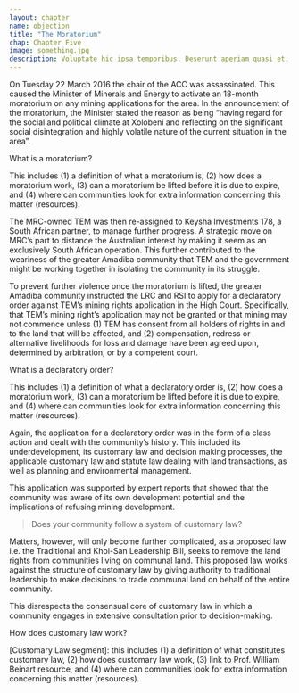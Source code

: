 ```yaml
---
layout: chapter
name: objection
title: "The Moratorium"
chap: Chapter Five
image: something.jpg
description: Voluptate hic ipsa temporibus. Deserunt aperiam quasi et. Sit quibusdam animi expedita enim et. Voluptatem adipisci ducimus deleniti molestiae nihil odio. Quia maiores in officia. Est itaque quis et vitae. Quaerat nostrum suscipit voluptates voluptatem et consequatur ea.
---
```


On Tuesday 22 March 2016 the chair of the ACC was assassinated. This caused the Minister of Minerals and Energy to activate an 18-month moratorium on any mining applications for the area. In the announcement of the moratorium, the Minister stated the reason as being “having regard for the social and political climate at Xolobeni and reflecting on the significant social disintegration and highly volatile nature of the current situation in the area”.

<div class="edu-segment">
<p class="edu-title">What is a moratorium?</p>

This includes (1) a definition of what a moratorium is, (2) how does a moratorium work, (3) can a moratorium be lifted before it is due to expire, and (4) where can communities look for extra information concerning this matter (resources).
</div>

The MRC-owned TEM was then re-assigned to Keysha Investments 178, a South African partner, to manage further progress. A strategic move on MRC’s part to distance the Australian interest by making it seem as an exclusively South African operation. This further contributed to the weariness of the greater Amadiba community that TEM and the government might be working together in isolating the community in its struggle.

To prevent further violence once the moratorium is lifted, the greater Amadiba community instructed the LRC and RSI to apply for a declaratory order against TEM’s mining rights application in the High Court. Specifically, that TEM’s mining right’s application may not be granted or that mining may not commence unless (1) TEM has consent from all holders of rights in and to the land that will be affected, and (2) compensation, redress or alternative livelihoods for loss and damage have been agreed upon, determined by arbitration, or by a competent court.

<div class="edu-segment">
<p class="edu-title">What is a declaratory order?</p>

This includes (1) a definition of what a declaratory order is, (2) how does a moratorium work, (3) can a moratorium be lifted before it is due to expire, and (4) where can communities look for extra information concerning this matter (resources).
</div>

Again, the application for a declaratory order was in the form of a class action and dealt with the community’s history. This included its underdevelopment, its customary law and decision making processes, the applicable customary law and statute law dealing with land transactions, as well as planning and environmental management.

This application was supported by expert reports that showed that the community was aware of its own development potential and the implications of refusing mining development.

> Does your community follow a system of customary law?

Matters, however, will only become further complicated, as a proposed law i.e. the Traditional and Khoi-San Leadership Bill, seeks to remove the land rights from communities living on communal land. This proposed law works against the structure of customary law by giving authority to traditional leadership to make decisions to trade communal land on behalf of the entire community.

This disrespects the consensual core of customary law in which a community engages in extensive consultation prior to decision-making.

<div class="edu-segment">
<p class="edu-title">How does customary law work?</p>
[Customary Law segment]: this includes (1) a definition of what constitutes customary law, (2) how does customary law work, (3) link to Prof. William Beinart resource, and (4) where can communities look for extra information concerning this matter (resources).
</div>